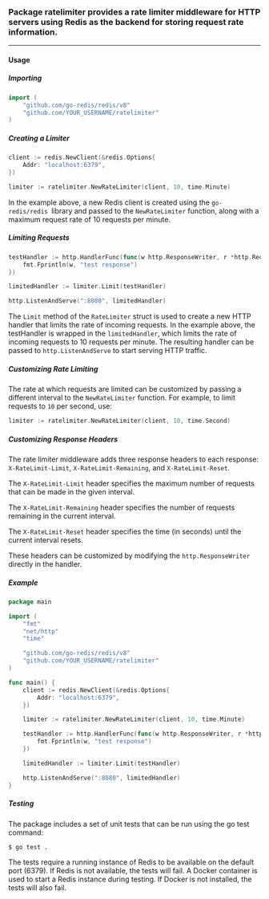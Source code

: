 ### Package ratelimiter provides a rate limiter middleware for HTTP servers using Redis as the backend for storing request rate information.
_________
#### Usage
##### Importing
```go
import (
	"github.com/go-redis/redis/v8"
	"github.com/YOUR_USERNAME/ratelimiter"
)
```
##### Creating a Limiter
```go
client := redis.NewClient(&redis.Options{
	Addr: "localhost:6379",
})

limiter := ratelimiter.NewRateLimiter(client, 10, time.Minute)
```

In the example above, a new Redis client is created using the `go-redis/redis `library and passed to the `NewRateLimiter` function, along with a maximum request rate of 10 requests per minute.

##### Limiting Requests
```go
testHandler := http.HandlerFunc(func(w http.ResponseWriter, r *http.Request) {
	fmt.Fprintln(w, "test response")
})

limitedHandler := limiter.Limit(testHandler)

http.ListenAndServe(":8080", limitedHandler)
```
The `Limit` method of the `RateLimiter` struct is used to create a new HTTP handler that limits the rate of incoming requests. In the example above, the testHandler is wrapped in the `limitedHandler`, which limits the rate of incoming requests to 10 requests per minute. The resulting handler can be passed to `http.ListenAndServe` to start serving HTTP traffic.

##### Customizing Rate Limiting
The rate at which requests are limited can be customized by passing a different interval to the `NewRateLimiter` function. For example, to limit requests to `10` per second, use:

```go
limiter := ratelimiter.NewRateLimiter(client, 10, time.Second)
```
##### Customizing Response Headers
The rate limiter middleware adds three response headers to each response: `X-RateLimit-Limit`, `X-RateLimit-Remaining`, and `X-RateLimit-Reset`.

The `X-RateLimit-Limit` header specifies the maximum number of requests that can be made in the given interval.

The `X-RateLimit-Remaining` header specifies the number of requests remaining in the current interval.

The `X-RateLimit-Reset` header specifies the time (in seconds) until the current interval resets.

These headers can be customized by modifying the `http.ResponseWriter` directly in the handler.

##### Example
```go
package main

import (
	"fmt"
	"net/http"
	"time"

	"github.com/go-redis/redis/v8"
	"github.com/YOUR_USERNAME/ratelimiter"
)

func main() {
	client := redis.NewClient(&redis.Options{
		Addr: "localhost:6379",
	})

	limiter := ratelimiter.NewRateLimiter(client, 10, time.Minute)

	testHandler := http.HandlerFunc(func(w http.ResponseWriter, r *http.Request) {
		fmt.Fprintln(w, "test response")
	})

	limitedHandler := limiter.Limit(testHandler)

	http.ListenAndServe(":8080", limitedHandler)
}
```
##### Testing
The package includes a set of unit tests that can be run using the go test command:

```sh
$ go test .
```
The tests require a running instance of Redis to be available on the default port (6379). If Redis is not available, the tests will fail. A Docker container is used to start a Redis instance during testing. If Docker is not installed, the tests will also fail.